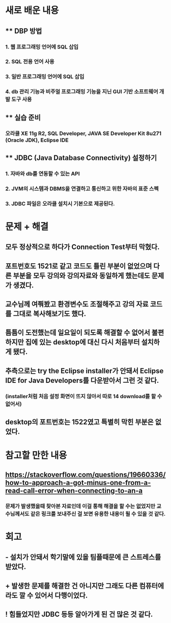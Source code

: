 # 새로 배운 내용
## ** DBP 방법
### 1. 웹 프로그래밍 언어에 SQL 삽입
### 2. SQL 전용 언어 사용
### 3. 일반 프로그래밍 언어에 SQL 삽입
### 4. db 관리 기능과 비주얼 프로그래밍 기능을 지닌 GUI 기반 소프트웨어 개발 도구 사용
## ** 실습 준비
### 오라클 XE 11g R2, SQL Developer, JAVA SE Developer Kit 8u271 (Oracle JDK), Eclipse IDE
## ** JDBC (Java Database Connectivity) 설정하기
### 1. 자바와 db를 연동할 수 있는 API
### 2. JVM의 시스템과 DBMS을 연결하고 통신하고 위한 자바의 표준 스펙
### 3. JDBC 파일은 오라클 설치시 기본으로 제공된다.

# 문제 + 해결
## 모두 정상적으로 하다가 Connection Test부터 막혔다.
## 포트번호도 1521로 같고 코드도 틀린 부분이 없었으며 다른 부분을 모두 강의와 강의자료와 동일하게 했는데도 문제가 생겼다.
## 교수님께 여쭤봤고 환경변수도 조절해주고 강의 자료 코드를 그대로 복사해보기도 했다.
## 틈틈이 도전했는데 일요일이 되도록 해결할 수 없어서 불편하지만 집에 있는 desktop에 대신 다시 처음부터 설치하게 됐다.
## 추측으로는 try the Eclipse installer가 안돼서 Eclipse IDE for Java Developers를 다운받아서 그런 것 같다.
### (installer처럼 처음 설정 화면이 뜨지 않아서 따로 14 download를 할 수 없어서)
## desktop의 포트번호는 1522였고 특별히 막힌 부분은 없었다.

# 참고할 만한 내용
## https://stackoverflow.com/questions/19660336/how-to-approach-a-got-minus-one-from-a-read-call-error-when-connecting-to-an-a
### 문제가 발생했을때 찾아본 자료인데 이걸 통해 해결을 할 수는 없었지만 교수님께서도 같은 링크를 보내주신 걸 보면 유용한 내용이 될 수 있을 것 같다.

# 회고
## - 설치가 안돼서 학기말에 있을 팀플때문에 큰 스트레스를 받았다.
## + 발생한 문제를 해결한 건 아니지만 그래도 다른 컴퓨터에라도 깔 수 있어서 다행이었다.
## ! 힘들었지만 JDBC 등등 알아가게 된 건 많은 것 같다.
